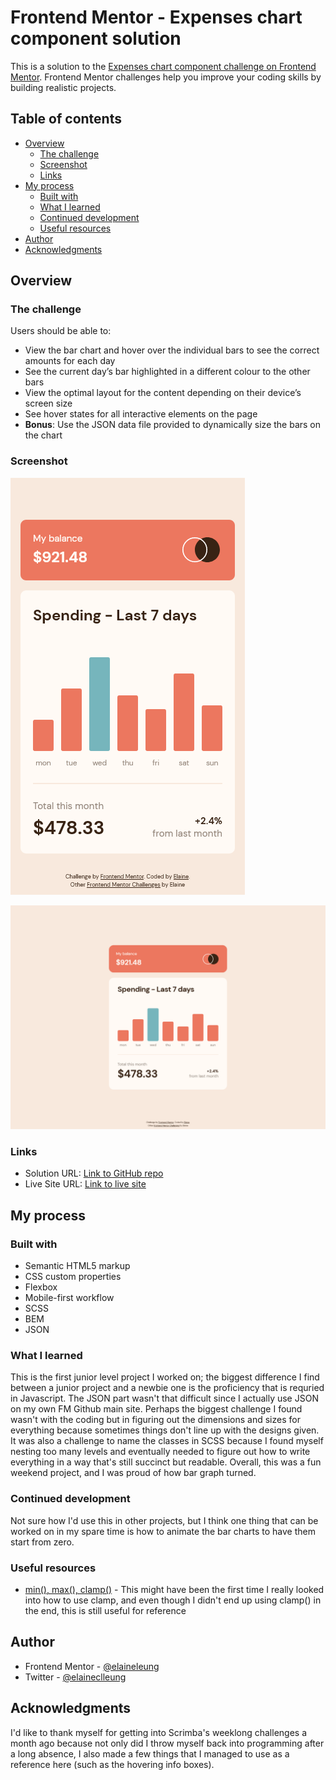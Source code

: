 # Frontend Mentor - Expenses chart component solution

This is a solution to the [Expenses chart component challenge on Frontend Mentor](https://www.frontendmentor.io/challenges/expenses-chart-component-e7yJBUdjwt). Frontend Mentor challenges help you improve your coding skills by building realistic projects. 

## Table of contents

- [Overview](#overview)
  - [The challenge](#the-challenge)
  - [Screenshot](#screenshot)
  - [Links](#links)
- [My process](#my-process)
  - [Built with](#built-with)
  - [What I learned](#what-i-learned)
  - [Continued development](#continued-development)
  - [Useful resources](#useful-resources)
- [Author](#author)
- [Acknowledgments](#acknowledgments)

## Overview

### The challenge

Users should be able to:

- View the bar chart and hover over the individual bars to see the correct amounts for each day
- See the current day’s bar highlighted in a different colour to the other bars
- View the optimal layout for the content depending on their device’s screen size
- See hover states for all interactive elements on the page
- **Bonus**: Use the JSON data file provided to dynamically size the bars on the chart

### Screenshot

![Mobile view of solution](./design/mobile.png)

![Desktop view of solution](./design/desktop.png)


### Links

- Solution URL: [Link to GitHub repo](https://github.com/elaineleung/frontendmentor/tree/main/expenseschartcomponent/)
- Live Site URL: [Link to live site](https://elaineleung.github.io/frontendmentor/expenseschartcomponent/)

## My process

### Built with

- Semantic HTML5 markup
- CSS custom properties
- Flexbox
- Mobile-first workflow
- SCSS
- BEM
- JSON

### What I learned

This is the first junior level project I worked on; the biggest difference I find between a junior project and a newbie one is the proficiency that is requried in Javascript. The JSON part wasn't that difficult since I actually use JSON on my own FM Github main site. Perhaps the biggest challenge I found wasn't with the coding but in figuring out the dimensions and sizes for everything because sometimes things don't line up with the designs given. It was also a challenge to name the classes in SCSS because I found myself nesting too many levels and eventually needed to figure out how to write everything in a way that's still succinct but readable. Overall, this was a fun weekend project, and I was proud of how bar graph turned.

### Continued development

Not sure how I'd use this in other projects, but I think one thing that can be worked on in my spare time is how to animate the bar charts to have them start from zero.

### Useful resources

- [min(), max(), clamp()](https://css-tricks.com/min-max-and-clamp-are-css-magic/) - This might have been the first time I really looked into how to use clamp, and even though I didn't end up using clamp() in the end, this is still useful for reference

## Author

- Frontend Mentor - [@elaineleung](https://www.frontendmentor.io/profile/elaineleung)
- Twitter - [@elaineclleung](https://twitter.com/elaineclleung)

## Acknowledgments

I'd like to thank myself for getting into Scrimba's weeklong challenges a month ago because not only did I throw myself back into programming after a long absence, I also made a few things that I managed to use as a reference here (such as the hovering info boxes).
